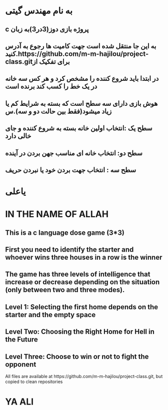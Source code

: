 <h1>به نام مهندس گیتی</h1>
<h2>c پروژه بازی دوز(3در3)به زبان </h2>
<h2> به این جا منتقل شده است جهت کامیت ها رجوع به آدرس کنید.https://github.com/m-m-hajilou/project-class.gitبرای تفکیک  از </h2>
<h2> در ابتدا باید شروع کننده را مشخص کرد و هر کس سه خانه در یک خط را کسب کند برنده است</h2>
<h2>هوش بازی دارای سه سطح است که بسته به شرایط کم یا زیاد میشود(فقط بین حالت دو  و   سه).س </h2>
<h2> سطح یک :انتخاب اولین خانه بسته به شروع کننده و جای خالی دارد</h2>
<h2>  سطح دو:  انتخاب خانه ای مناسب جهن بردن در آینده</h2>
<h2>سطح سه : انتخاب جهت بردن خود یا نبردن حریف</h2>
<h1>یاعلی</h1>
<h1>IN THE NAME OF ALLAH</h1>
<h2>This is a c language dose game (3*3)</h2>
<h2> First you need to identify the starter and whoever wins three houses in a row is the winner </h2>
<h2> The game has three levels of intelligence that increase or decrease depending on the situation (only between two and three modes). </h2>
<h2> Level 1: Selecting the first home depends on the starter and the empty space </h2>
<h2> Level Two: Choosing the Right Home for Hell in the Future </h2>
<h2> Level Three: Choose to win or not to fight the opponent </h2>
All files are available at https://github.com/m-m-hajilou/project-class.git, but copied to clean repositories

<h1>YA ALI</h1>
